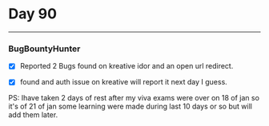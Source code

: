 # Day 90
___

### BugBountyHunter
- [x] Reported 2 Bugs found on kreative idor and an open url redirect.
- [x] found and auth issue on kreative will report it next day I guess.


PS: Ihave taken 2 days of rest after my viva exams were over on 18 of jan so it's of 21 of jan some learning were made during last 10 days or so but will add them later.